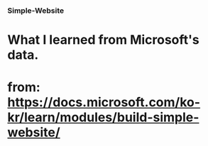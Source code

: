 ### Simple-Website
# What I learned from Microsoft's data.
# from: https://docs.microsoft.com/ko-kr/learn/modules/build-simple-website/
